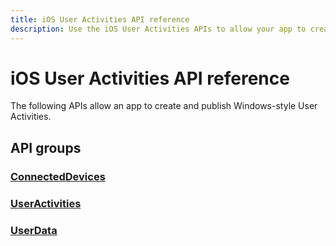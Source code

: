 ```yaml
---
title: iOS User Activities API reference
description: Use the iOS User Activities APIs to allow your app to create and publish Windows-style User Activities.
---
```


# iOS User Activities API reference

The following APIs allow an app to create and publish Windows-style User Activities.

## API groups

### [ConnectedDevices](../objectivec-api/connecteddevices/index.md)
### [UserActivities](../objectivec-api/userdata.useractivities/index.md)
### [UserData](../objectivec-api/userdata/index.md)